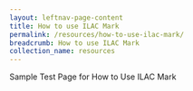 ```yaml
---
layout: leftnav-page-content
title: How to use ILAC Mark
permalink: /resources/how-to-use-ilac-mark/
breadcrumb: How to use ILAC Mark
collection_name: resources
---
```


Sample Test Page for How to Use ILAC Mark
